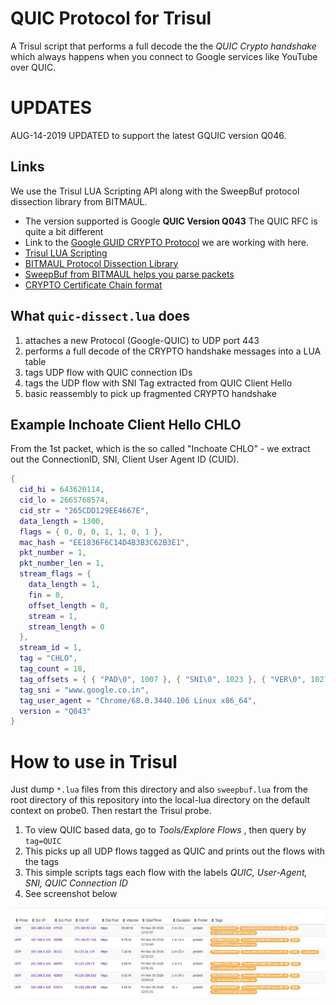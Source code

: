 # QUIC Protocol for Trisul

A Trisul script that performs a full decode the the *QUIC Crypto handshake* which 
always happens when you connect to Google services like YouTube  over QUIC. 

# UPDATES

AUG-14-2019     UPDATED to support the latest GQUIC version Q046. 

## Links

We use the Trisul LUA Scripting API along with the SweepBuf protocol dissection library from BITMAUL.

* The version supported is Google **QUIC Version Q043**  The QUIC RFC is quite a bit different 
* Link to the [Google GUID CRYPTO Protocol](https://github.com/romain-jacotin/quic/blob/master/doc/QUIC_crypto_protocol.md) we are working with here. 
* [Trisul LUA Scripting](https://www.trisul.org/docs/lua/)
* [BITMAUL Protocol Dissection Library](https://github.com/trisulnsm/bitmaul) 
* [SweepBuf from BITMAUL helps you parse packets](https://github.com/trisulnsm/bitmaul/blob/master/SWEEPBUF.md)
* [CRYPTO Certificate Chain format](https://docs.google.com/document/d/1g5nIXAIkN_Y-7XJW5K45IblHd_L2f5LTaDUDwvZ5L6g/edit#) 

## What `quic-dissect.lua`  does 

   1.  attaches a new Protocol (Google-QUIC) to UDP port 443
   2.  performs a full decode of the CRYPTO handshake messages into a LUA table
   3.  tags UDP flow with QUIC connection IDs
   4.  tags the UDP flow with SNI Tag extracted from QUIC Client Hello 
   5.  basic reassembly to pick up fragmented CRYPTO handshake 

## Example Inchoate Client Hello CHLO 

From the 1st packet, which is the so called "Inchoate CHLO" - we extract out the  ConnectionID, SNI, Client User Agent  ID (CUID).

````lua
{
  cid_hi = 643620114,
  cid_lo = 2665768574,
  cid_str = "265CDD129EE4667E",
  data_length = 1300,
  flags = { 0, 0, 0, 1, 1, 0, 1 },
  mac_hash = "EE1836F6C14D4B3B3C62B3E1",
  pkt_number = 1,
  pkt_number_len = 1,
  stream_flags = {
    data_length = 1,
    fin = 0,
    offset_length = 0,
    stream = 1,
    stream_length = 0
  },
  stream_id = 1,
  tag = "CHLO",
  tag_count = 18,
  tag_offsets = { { "PAD\0", 1007 }, { "SNI\0", 1023 }, { "VER\0", 1027 }, { "CCS\0", 1043 }, { "MSPC", 1047 }, { "UAID", 1080 }, { "TCID", 1084 }, { "PDMD", 1088 }, { "SMHL", 1092 }, { "ICSL", 1096 }, { "NONP", 1128 }, { "MIDS", 1132 }, { "SCLS", 1136 }, { "CSCT", 1136 }, { "COPT", 1136 }, { "IRTT", 1140 }, { "CFCW", 1144 }, { "SFCW", 1148 } },
  tag_sni = "www.google.co.in",
  tag_user_agent = "Chrome/68.0.3440.106 Linux x86_64",
  version = "Q043"
}

````


How to use in Trisul
==========

Just dump `*.lua` files from this directory and also `sweepbuf.lua` from the root directory of this repository into the local-lua directory  on the default context on probe0. Then restart the Trisul probe.

1. To view QUIC based data, go to *Tools/Explore Flows* , then query by `tag=QUIC` 
2. This picks up all UDP flows tagged as QUIC and prints out the flows with the tags
3. This simple scripts tags each flow with the labels _QUIC, User-Agent, SNI, QUIC Connection ID_ 
4. See screenshot below 

![QUIC sample sshot](screenshot.png) 




